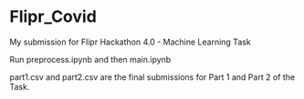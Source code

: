 # Flipr_Covid
My submission for Flipr Hackathon  4.0 - Machine Learning Task

Run preprocess.ipynb and then main.ipynb

part1.csv and part2.csv are the final submissions for Part 1 and Part 2 of the Task.
